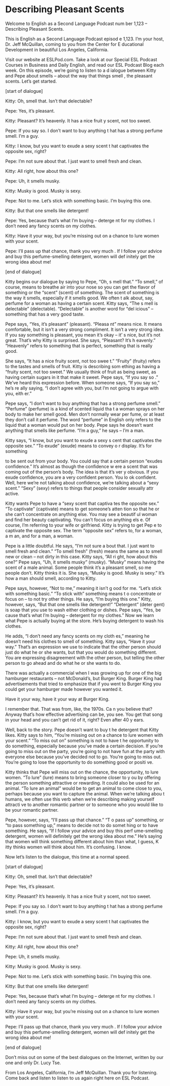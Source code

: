 # Describing Pleasant Scents

Welcome to English as a Second Language Podcast num ber 1,123 – Describing Pleasant Scents.

This is English as a Second Language Podcast episod e 1,123. I’m your host, Dr. Jeff McQuillan, coming to you from the Center for E ducational Development in beautiful Los Angeles, California.

Visit our website at ESLPod.com. Take a look at our  Special ESL Podcast Courses in Business and Daily English, and read our  ESL Podcast Blog each week. On this episode, we’re going to listen to a d ialogue between Kitty and Pepe about smells – about the way that things smell , the pleasant scents. Let’s get started.

[start of dialogue]

Kitty: Oh, smell that. Isn’t that delectable?

Pepe: Yes, it’s pleasant.

Kitty: Pleasant? It’s heavenly. It has a nice fruit y scent, not too sweet.

Pepe: If you say so. I don’t want to buy anything t hat has a strong perfume smell. I’m a guy.

Kitty: I know, but you want to exude a sexy scent t hat captivates the opposite sex, right?

Pepe: I’m not sure about that. I just want to smell  fresh and clean.

Kitty: All right, how about this one?

Pepe: Uh, it smells musky.

Kitty: Musky is good. Musky is sexy.

Pepe: Not to me. Let’s stick with something basic. I’m buying this one.

Kitty: But that one smells like detergent!

Pepe: Yes, because that’s what I’m buying – deterge nt for my clothes. I don’t need any fancy scents on my clothes.

Kitty: Have it your way, but you’re missing out on a chance to lure women with your scent.

Pepe: I’ll pass up that chance, thank you very much . If I follow your advice and buy this perfume-smelling detergent, women will def initely get the wrong idea about me!

[end of dialogue]

Kitty begins our dialogue by saying to Pepe, “Oh, s mell that.” “To smell,” of course, means to breathe air into your nose so you can get the flavor of something or the “scent” (scent) of something. The scent of something is the way it smells, especially if it smells good. We often t alk about, say, perfume for a woman as having a certain scent. Kitty says, “The s mell is delectable” (delectable). “Delectable” is another word for “del icious” – something that has a very good taste.

Pepe says, “Yes, it’s pleasant” (pleasant). “Pleasa nt” means nice. It means comfortable, but it isn’t a very strong compliment.  It isn’t a very strong idea. If you say something is pleasant, you mean it’s okay – it’ s nice, but it’s not great. That’s why Kitty is surprised. She says, “Pleasant? It’s h eavenly.” “Heavenly” refers to something that is perfect, something that is really  good.

She says, “It has a nice fruity scent, not too swee t.” “Fruity” (fruity) refers to the tastes and smells of fruit. Kitty is describing som ething as having a “fruity scent, not too sweet.” We usually think of fruit as being sweet, as having certain sugars in it that make it sweet. Pepe says, “If you say so .” We’ve heard this expression before. When someone says, “If you say so,” he’s re ally saying, “I don’t agree with you, but I’m not going to argue with you, eith er.”

Pepe says, “I don’t want to buy anything that has a  strong perfume smell.” “Perfume” (perfume) is a kind of scented liquid tha t a woman sprays on her body to make her smell good. Men don’t normally wear per fume, or at least they don’t call it perfume. The word “perfume” in English only  refers to the liquid that a woman would put on her body. Pepe says he doesn’t want anything that smells like perfume. “I’m a guy,” he says – I’m a man.

Kitty says, “I know, but you want to exude a sexy s cent that captivates the opposite sex.” “To exude” (exude) means to convey o r display. It’s for something

to be sent out from your body. You could say that a  certain person “exudes confidence.” It’s almost as though the confidence w ere a scent that was coming out of the person’s body. The idea is that it’s ver y obvious. If you exude confidence, you are a very confident person. You lo ok confident. Well, here we’re not talking about confidence, we’re talking about a  “sexy scent.” “Sexy” (sexy) refers to things that people consider sexually attr active.

Kitty wants Pepe to have a “sexy scent that captiva tes the opposite sex.” “To captivate” (captivate) means to get someone’s atten tion so that he or she can’t concentrate on anything else. You may see a beautif ul woman and find her beauty captivating. You can’t focus on anything els e. Of course, I’m referring to your wife or girlfriend. Kitty is trying to get Pep e to captivate the opposite sex. The term “opposite sex” refers to, for a woman, a m an, and for a man, a woman.

Pepe is a little doubtful. He says, “I’m not sure a bout that. I just want to smell fresh and clean.” “To smell fresh” (fresh) means the same as to smell new or clean – not dirty in this case. Kitty says, “All ri ght, how about this one?” Pepe says, “Uh, it smells musky” (musky). “Musky” means having the scent of a male animal. Some people think it’s a pleasant smell, so me people don’t. Kitty thinks it is. She says, “Musky is good. Musky is sexy.” It’s how a man should smell, according to Kitty.

Pepe says, however, “Not to me,” meaning it isn’t g ood for me. “Let’s stick with something basic.” “To stick with” something means t o concentrate or focus on – to not try other things. He says, “I’m buying this one.” Kitty, however, says, “But that one smells like detergent!” “Detergent” (deter gent) is soap that you use to wash either clothing or dishes. Pepe says, “Yes, be cause that’s what I’m buying – detergent for my clothes.” Now we learn what Pepe  is actually buying at the store. He’s buying detergent to wash his clothes.

He adds, “I don’t need any fancy scents on my cloth es,” meaning he doesn’t need his clothes to smell of something. Kitty says,  “Have it your way.” That’s an expression we use to indicate that the other person  should just do what he or she wants, but that you would do something different. You are expressing disagreement with the other person, but telling the  other person to go ahead and do what he or she wants to do.

There was actually a commercial when I was growing up for one of the big hamburger restaurants – not McDonald’s, but Burger King. Burger King had advertisements that tried to emphasize that if you went to Burger King you could get your hamburger made however you wanted it.

Have it your way, have it your way at Burger King.

I remember that. That was from, like, the 1970s. Ca n you believe that? Anyway that’s how effective advertising can be, you see. You get that song in your head and you can’t get rid of it, right? Even after 40 y ears.

Well, back to the story. Pepe doesn’t want to buy t he detergent that Kitty likes. Kitty says to him, “You’re missing out on a chance to lure women with your scent.” “To miss out on” something is not to have t he opportunity to do something, especially because you’ve made a certain  decision. If you’re going to miss out on the party, you’re going to not have fun  at the party with everyone else because you’ve decided not to go. You’re going  to miss out. You’re going to lose the opportunity to do something good or positi ve.

Kitty thinks that Pepe will miss out on the chance,  the opportunity, to lure women. “To lure” (lure) means to bring someone closer to y ou by offering the person something attractive or rewarding. It could also be  used for an animal. “To lure an animal” would be to get an animal to come close to you, perhaps because you want to capture the animal. When we’re talking abou t humans, we often use this verb when we’re describing making yourself attracti ve to another romantic partner or to someone who you would like to be your  romantic partner.

Pepe, however, says, “I’ll pass up that chance.” “T o pass up” something, or “to pass something up,” means to decide not to do somet hing or to have something. He says, “If I follow your advice and buy this perf ume-smelling detergent, women will definitely get the wrong idea about me.” He’s saying that women will think something different about him than what, I guess, K itty thinks women will think about him. It’s confusing. I know.

Now let’s listen to the dialogue, this time at a normal speed.

[start of dialogue]

Kitty: Oh, smell that. Isn’t that delectable?

Pepe: Yes, it’s pleasant.

Kitty: Pleasant? It’s heavenly. It has a nice fruit y scent, not too sweet.

Pepe: If you say so. I don’t want to buy anything t hat has a strong perfume smell. I’m a guy.

Kitty: I know, but you want to exude a sexy scent t hat captivates the opposite sex, right?

Pepe: I’m not sure about that. I just want to smell  fresh and clean.

Kitty: All right, how about this one?

Pepe: Uh, it smells musky.

Kitty: Musky is good. Musky is sexy.

Pepe: Not to me. Let’s stick with something basic. I’m buying this one.

Kitty: But that one smells like detergent!

Pepe: Yes, because that’s what I’m buying – deterge nt for my clothes. I don’t need any fancy scents on my clothes.

Kitty: Have it your way, but you’re missing out on a chance to lure women with your scent.

Pepe: I’ll pass up that chance, thank you very much . If I follow your advice and buy this perfume-smelling detergent, women will def initely get the wrong idea about me!

[end of dialogue]

Don’t miss out on some of the best dialogues on the  Internet, written by our one and only Dr. Lucy Tse.

From Los Angeles, California, I’m Jeff McQuillan. Thank you for listening. Come back and listen to listen to us again right here on  ESL Podcast.

